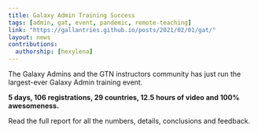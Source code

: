 ```yaml
---
title: Galaxy Admin Training Success
tags: [admin, gat, event, pandemic, remote-teaching]
link: "https://gallantries.github.io/posts/2021/02/01/gat/"
layout: news
contributions:
  authorship: [hexylena]
---
```


The Galaxy Admins and the GTN instructors community has just run the largest-ever Galaxy Admin training event.

**5 days, 106 registrations, 29 countries, 12.5 hours of video and 100% awesomeness.**

Read the full report for all the numbers, details, conclusions and feedback.
